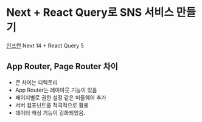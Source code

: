 # Next + React Query로 SNS 서비스 만들기

[인프런](https://www.inflearn.com/course/next-react-query-sns%EC%84%9C%EB%B9%84%EC%8A%A4/dashboard)
Next 14 + React Query 5

## App Router, Page Router 차이

- 큰 차이는 디렉토리
- App Router는 레이아웃 기능이 있음
- 페이지별로 권한 설정 같은 미들웨어 추가
- 서버 컴포넌트를 적극적으로 활용
- 데이터 캐싱 기능이 강화되었음.
